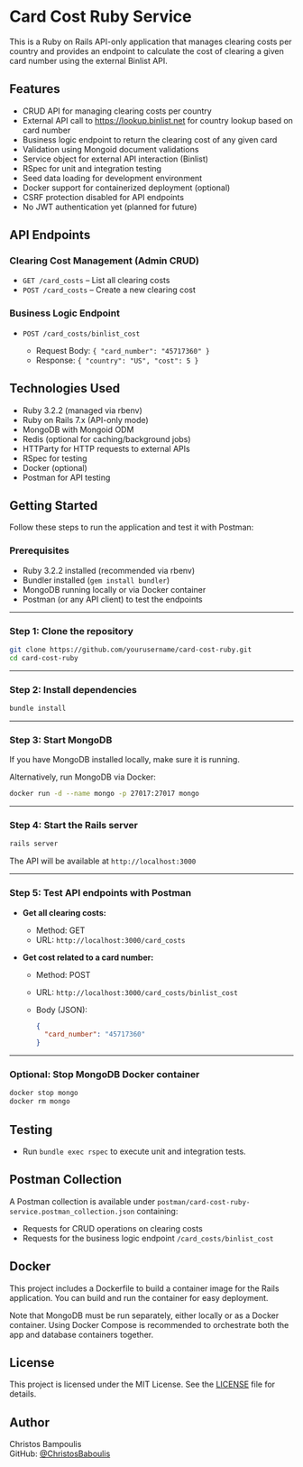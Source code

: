 
# Card Cost Ruby Service

This is a Ruby on Rails API-only application that manages clearing costs per country and provides an endpoint to calculate the cost of clearing a given card number using the external Binlist API.

## Features

* CRUD API for managing clearing costs per country
* External API call to https://lookup.binlist.net for country lookup based on card number
* Business logic endpoint to return the clearing cost of any given card
* Validation using Mongoid document validations
* Service object for external API interaction (Binlist)
* RSpec for unit and integration testing
* Seed data loading for development environment
* Docker support for containerized deployment (optional)
* CSRF protection disabled for API endpoints
* No JWT authentication yet (planned for future)

## API Endpoints

### Clearing Cost Management (Admin CRUD)

* `GET /card_costs` – List all clearing costs
* `POST /card_costs` – Create a new clearing cost

### Business Logic Endpoint

* `POST /card_costs/binlist_cost`

    * Request Body: `{ "card_number": "45717360" }`
    * Response: `{ "country": "US", "cost": 5 }`

## Technologies Used

* Ruby 3.2.2 (managed via rbenv)
* Ruby on Rails 7.x (API-only mode)
* MongoDB with Mongoid ODM
* Redis (optional for caching/background jobs)
* HTTParty for HTTP requests to external APIs
* RSpec for testing
* Docker (optional)
* Postman for API testing

## Getting Started

Follow these steps to run the application and test it with Postman:

### Prerequisites

- Ruby 3.2.2 installed (recommended via rbenv)  
- Bundler installed (`gem install bundler`)  
- MongoDB running locally or via Docker container  
- Postman (or any API client) to test the endpoints  

---

### Step 1: Clone the repository

~~~bash
git clone https://github.com/yourusername/card-cost-ruby.git
cd card-cost-ruby
~~~

---

### Step 2: Install dependencies

~~~bash
bundle install
~~~

---

### Step 3: Start MongoDB

If you have MongoDB installed locally, make sure it is running.

Alternatively, run MongoDB via Docker:

~~~bash
docker run -d --name mongo -p 27017:27017 mongo
~~~

---

### Step 4: Start the Rails server

~~~bash
rails server
~~~

The API will be available at `http://localhost:3000`

---

### Step 5: Test API endpoints with Postman

- **Get all clearing costs:**

  - Method: GET  
  - URL: `http://localhost:3000/card_costs`

- **Get cost related to a card number:**

  - Method: POST  
  - URL: `http://localhost:3000/card_costs/binlist_cost`  
  - Body (JSON):

    ~~~json
    {
      "card_number": "45717360"
    }
    ~~~

---

### Optional: Stop MongoDB Docker container

~~~bash
docker stop mongo
docker rm mongo
~~~

## Testing

- Run `bundle exec rspec` to execute unit and integration tests.

## Postman Collection

A Postman collection is available under `postman/card-cost-ruby-service.postman_collection.json` containing:

- Requests for CRUD operations on clearing costs
- Requests for the business logic endpoint `/card_costs/binlist_cost`

## Docker

This project includes a Dockerfile to build a container image for the Rails application. You can build and run the container for easy deployment.

Note that MongoDB must be run separately, either locally or as a Docker container. Using Docker Compose is recommended to orchestrate both the app and database containers together.

## License

This project is licensed under the MIT License. See the [LICENSE](LICENSE) file for details.

## Author

Christos Bampoulis  
GitHub: [@ChristosBaboulis](https://github.com/ChristosBaboulis)